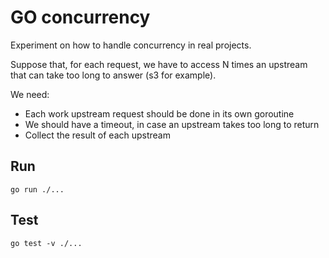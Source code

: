# GO concurrency

Experiment on how to handle concurrency in real projects.

Suppose that, for each request, we have to access N times an upstream that can take too long to answer (s3 for example).

We need:

* Each work upstream request should be done in its own goroutine
* We should have a timeout, in case an upstream takes too long to return
* Collect the result of each upstream

## Run

```shell
go run ./...
```

## Test

```shell
go test -v ./...
```
